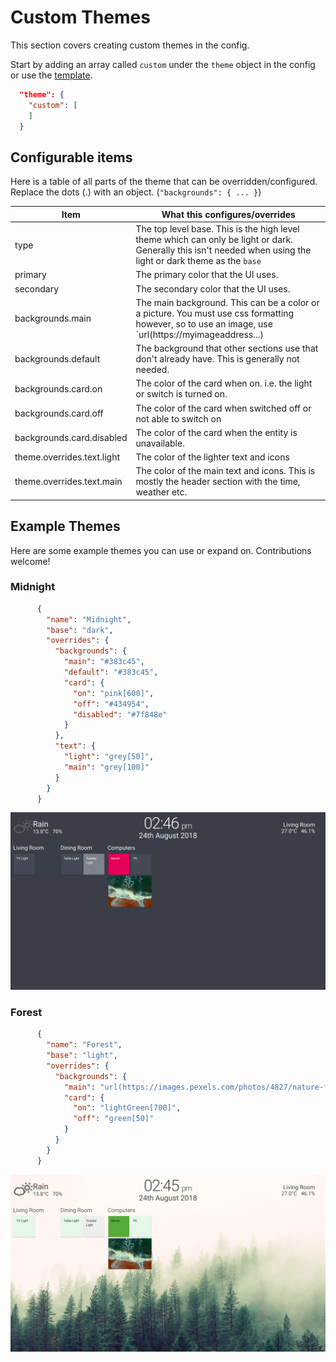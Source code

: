 # Custom Themes

This section covers creating custom themes in the config.

Start by adding an array called `custom` under the `theme` object in the
 config or use the [template][template].

```json
  "theme": {
    "custom": [
    ]
  }
```

## Configurable items

Here is a table of all parts of the theme that can be overridden/configured.
 Replace the dots (.) with an object. (`"backgrounds": { ... }`)

<!-- markdownlint-disable -->
| Item                       | What this configures/overrides                                                                                                                                 |
| -------------------------- | -------------------------------------------------------------------------------------------------------------------------------------------------------------- |
| type                       | The top level base. This is the high level theme which can only be light or dark. Generally this isn't needed when using the light or dark theme as the `base` |
| primary                    | The primary color that the UI uses.                                                                                                                            |
| secondary                  | The secondary color that the UI uses.                                                                                                                          |
| backgrounds.main          | The main background. This can be a color or a picture. You must use css formatting however, so to use an image, use `url(https://myimageaddress...)            |
| backgrounds.default       | The background that other sections use that don't already have. This is generally not needed.                                                                  |
| backgrounds.card.on      | The color of the card when on. i.e. the light or switch is turned on.                                                                                          |
| backgrounds.card.off     | The color of the card when switched off or not able to switch on                                                                                               |
| backgrounds.card.disabled  | The color of the card when the entity is unavailable.                                                                                                          |
| theme.overrides.text.light | The color of the lighter text and icons                                                                                                                        |
| theme.overrides.text.main  | The color of the main text and icons. This is mostly the header section with the time, weather etc.                                                            |  |
<!-- markdownlint-enable -->

## Example Themes

Here are some example themes you can use or expand on. Contributions welcome!

### Midnight

```json
      {
        "name": "Midnight",
        "base": "dark",
        "overrides": {
          "backgrounds": {
            "main": "#383c45",
            "default": "#383c45",
            "card": {
              "on": "pink[600]",
              "off": "#434954",
              "disabled": "#7f848e"
            }
          },
          "text": {
            "light": "grey[50]",
            "main": "grey[100]"
          }
        }
      }
```

![Midnight Theme][theme-midnight]

### Forest

```json
      {
        "name": "Forest",
        "base": "light",
        "overrides": {
          "backgrounds": {
            "main": "url(https://images.pexels.com/photos/4827/nature-forest-trees-fog.jpeg)",
            "card": {
              "on": "lightGreen[700]",
              "off": "green[50]"
            }
          }
        }
      }
```

![Forest Theme][theme-forest]

[template]: https://git.timmo.xyz/home-panel/template/
[theme-midnight]: https://raw.githubusercontent.com/timmo001/home-panel/master/docs/resources/theme-midnight.png
[theme-forest]: https://raw.githubusercontent.com/timmo001/home-panel/master/docs/resources/theme-forest.png
